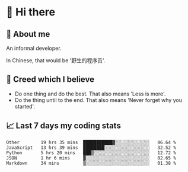 # 👋 Hi there

## :speech_balloon: About me

An informal developer.

In Chinese, that would be '野生的程序员'.

## :see_no_evil: Creed which I believe

- Do one thing and do the best. That also means 'Less is more'.
- Do the thing until to the end. That also means 'Never forget why you started'.

## :chart_with_upwards_trend: Last 7 days my coding stats

<!--START_SECTION:waka-->
```text
Other        19 hrs 35 mins  ███████████▓░░░░░░░░░░░░░   46.64 % 
JavaScript   13 hrs 39 mins  ████████░░░░░░░░░░░░░░░░░   32.52 % 
Python       5 hrs 20 mins   ███▒░░░░░░░░░░░░░░░░░░░░░   12.72 % 
JSON         1 hr 6 mins     ▓░░░░░░░░░░░░░░░░░░░░░░░░   02.65 % 
Markdown     34 mins         ▒░░░░░░░░░░░░░░░░░░░░░░░░   01.38 % 
```
<!--END_SECTION:waka-->
